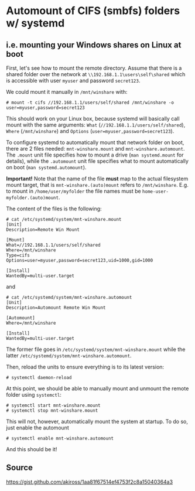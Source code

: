 # Automount of CIFS (smbfs) folders w/ systemd
## i.e. mounting your Windows shares on Linux at boot

First, let's see how to mount the remote directory. Assume that there is a shared folder over the network at `\\192.168.1.1\users\self\shared` which is accessible with user `myuser` and password `secret123`.

We could mount it manually in `/mnt/winshare` with:

	# mount -t cifs //192.168.1.1/users/self/shared /mnt/winshare -o user=myuser,password=secret123

This should work on your Linux box, because systemd will basically call mount with the same arguments: `What` (`//192.168.1.1/users/self/shared`), `Where` (`/mnt/winshare`) and `Options` (`user=myuser,password=secret123`).

To configure systemd to automatically mount that network folder on boot, there are 2 files needed: `mnt-winshare.mount` and `mnt-winshare.automount`.
The `.mount` unit file specifies how to mount a drive (`man systemd.mount` for details), while the `.automount` unit file specifies what to mount automatically on boot (`man systemd.automount`).

**Important!** Note that the name of the file **must** map to the actual filesystem mount target, that is `mnt-winshare.(auto)mount` refers to `/mnt/winshare`. E.g. to mount in `/home/user/myfolder` the file names must be `home-user-myfolder.(auto)mount`.

The content of the files is the following:

	# cat /etc/systemd/system/mnt-winshare.mount
	[Unit]
	Description=Remote Win Mount
	
	[Mount]
	What=//192.168.1.1/users/self/shared
	Where=/mnt/winshare
	Type=cifs
	Options=user=myuser,password=secret123,uid=1000,gid=1000
	
	[Install]
	WantedBy=multi-user.target

and
	
	# cat /etc/systemd/system/mnt-winshare.automount
	[Unit]
	Description=Automount Remote Win Mount
	
	[Automount]
	Where=/mnt/winshare
	
	[Install]
	WantedBy=multi-user.target

The former file goes in `/etc/systemd/system/mnt-winshare.mount` while the latter `/etc/systemd/system/mnt-winshare.automount`.

Then, reload the units to ensure everything is to its latest version:

	# systemctl daemon-reload

At this point, we should be able to manually mount and unmount the remote folder using `systemctl`:

	# systemctl start mnt-winshare.mount
	# systemctl stop mnt-winshare.mount

This will not, however, automatically mount the system at startup. To do so, just enable the automount

	# systemctl enable mnt-winshare.automount

And this should be it!

## Source

https://gist.github.com/akiross/1aa81f67514ef4753f2c8a15040364a3
